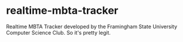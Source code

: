 # realtime-mbta-tracker
Realtime MBTA Tracker developed by the Framingham State University Computer Science Club. So it's pretty legit.
